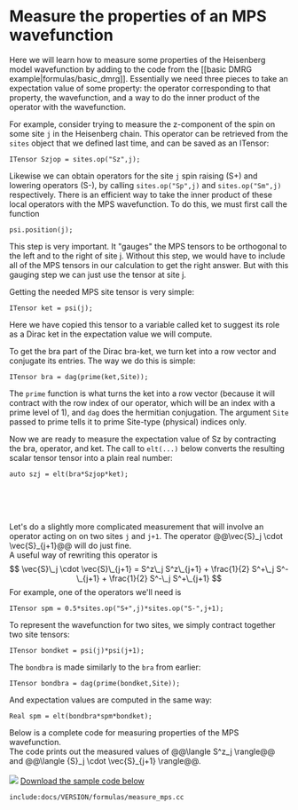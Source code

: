 # Measure the properties of an MPS wavefunction #

Here we will learn how to measure some properties of the
Heisenberg model wavefunction by adding to the code from the [[basic DMRG example|formulas/basic_dmrg]].
Essentially we need three pieces to take an expectation value of some property: the operator 
corresponding to that property, the wavefunction, and a way to do the inner
product of the operator with the wavefunction.

For example, consider trying to measure the z-component of
the spin on some site `j` in the Heisenberg chain. 
This operator can be retrieved from the `sites` object 
that we defined last time, and can be saved as an ITensor:

    ITensor Szjop = sites.op("Sz",j);

Likewise we can obtain operators for the site `j` spin raising (S+) and lowering operators (S-),
by calling `sites.op("Sp",j)` and `sites.op("Sm",j)` respectively.
There is an efficient way to take the inner product of these local operators with the MPS
wavefunction. To do this, we must first call the function

    psi.position(j);

This step is very important.  It "gauges" the MPS tensors to be orthogonal
to the left and to the right of site j.
Without this step, we would have to include all of the MPS tensors in our calculation
to get the right answer. But with this gauging step we can just use the tensor at
site j.

Getting the needed MPS site tensor is very simple:

    ITensor ket = psi(j);

Here we have copied this tensor to a variable called ket to suggest its role as
a Dirac ket in the expectation value we will compute.

To get the bra part of the Dirac bra-ket, we turn ket into a row vector and conjugate
its entries.  The way we do this is simple:

    ITensor bra = dag(prime(ket,Site));

The `prime` function is what turns the ket into a row vector (because it will contract with the 
row index of our operator, which will be an index with a prime level of 1), and `dag` does the hermitian conjugation. 
The argument `Site` passed to prime tells it
to prime Site-type (physical) indices only.

Now we are ready to measure the expectation value of Sz by contracting the bra, operator, and ket. 
The call to `elt(...)` below converts the resulting scalar tensor tensor into a plain real number:

    auto szj = elt(bra*Szjop*ket);

<br/>
<br/>
<br/>

Let's do a slightly more complicated measurement that will involve an operator acting on
on two sites `j` and `j+1`.  The operator @@\vec{S}\_j \cdot \vec{S}\_{j+1}@@ will do just fine.  
A useful way of rewriting this operator is
$$
\vec{S}\_j \cdot \vec{S}\_{j+1} = S^z\_j S^z\_{j+1} + \frac{1}{2} S^+\_j S^-\_{j+1} + \frac{1}{2} S^-\_j S^+\_{j+1}
$$
For example, one of the operators we'll need is

    ITensor spm = 0.5*sites.op("S+",j)*sites.op("S-",j+1);

To represent the wavefunction for two sites, we simply contract together two site tensors:

    ITensor bondket = psi(j)*psi(j+1);

The `bondbra` is made similarly to the `bra` from earlier:

    ITensor bondbra = dag(prime(bondket,Site));

And expectation values are computed in the same way:

    Real spm = elt(bondbra*spm*bondket);

Below is a complete code for measuring properties of the MPS wavefunction.  
The code prints out the measured values of
@@\langle S^z\_j \rangle@@ and @@\langle {S}\_j \cdot \vec{S}\_{j+1} \rangle@@.
<br/>
<br/>
<img class="icon" src="docs/VERSION/install.png"/>&nbsp;<a href="docs/VERSION/formulas/measure_mps.cc">Download the sample code below</a>


    include:docs/VERSION/formulas/measure_mps.cc



